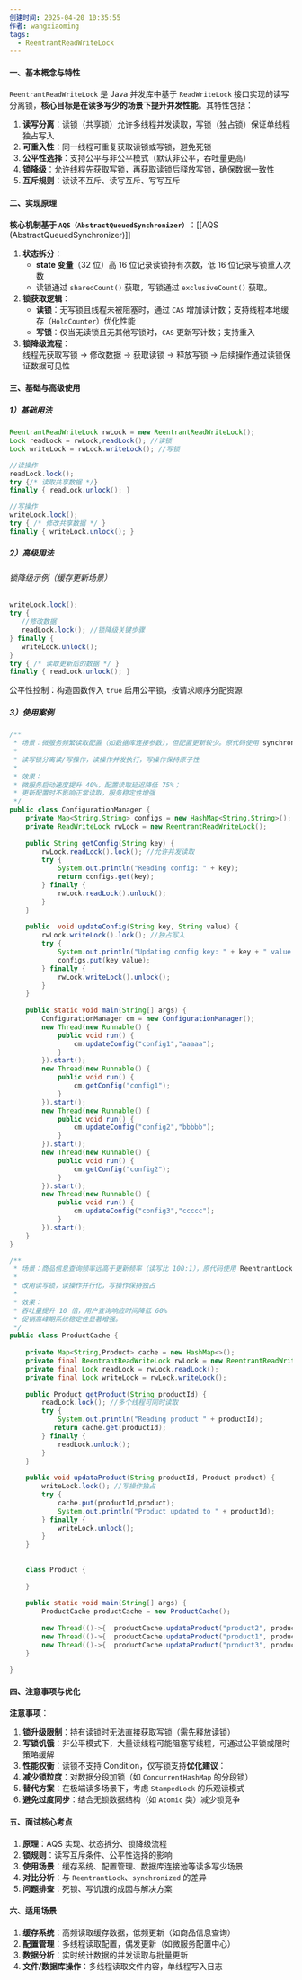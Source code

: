 ```yaml
---
创建时间: 2025-04-20 10:35:55
作者: wangxiaoming
tags:
  - ReentrantReadWriteLock
---
```

#### 一、基本概念与特性
​`ReentrantReadWriteLock`​ 是 Java 并发库中基于 `ReadWriteLock` 接口实现的读写分离锁，​**核心目标是在读多写少的场景下提升并发性能**。其特性包括：
1. ​**读写分离**​：读锁（共享锁）允许多线程并发读取，写锁（独占锁）保证单线程独占写入
2. ​**可重入性**​：同一线程可重复获取读锁或写锁，避免死锁
3. ​**公平性选择**​：支持公平与非公平模式（默认非公平，吞吐量更高）
4. ​**锁降级**​：允许线程先获取写锁，再获取读锁后释放写锁，确保数据一致性
5. ​**互斥规则**​：读读不互斥、读写互斥、写写互斥

#### 二、实现原理
​**核心机制基于 `AQS（AbstractQueuedSynchronizer）`​**​：[[AQS (AbstractQueuedSynchronizer)]]
1. ​**状态拆分**​：
    - ​**state 变量**​（32 位）高 16 位记录读锁持有次数，低 16 位记录写锁重入次数
    - 读锁通过 `sharedCount()` 获取，写锁通过 `exclusiveCount()` 获取。
2. ​**锁获取逻辑**​：
    - ​**读锁**​：无写锁且线程未被阻塞时，通过 `CAS` 增加读计数；支持线程本地缓存（`HoldCounter`）优化性能
    - ​**写锁**​：仅当无读锁且无其他写锁时，`CAS` 更新写计数；支持重入
3. ​**锁降级流程**​：  
    线程先获取写锁 → 修改数据 → 获取读锁 → 释放写锁 → 后续操作通过读锁保证数据可见性

#### 三、基础与高级使用
##### 1）基础用法
```java
ReentrantReadWriteLock rwLock = new ReentrantReadWriteLock();
Lock readLock = rwLock,readLock(); //读锁
Lock writeLock = rwLock.writeLock(); //写锁

//读操作
readLock.lock();
try {/* 读取共享数据 */}
finally { readLock.unlock(); }

//写操作
writeLock.lock();
try { /* 修改共享数据 */ }
finally { writeLock.unlock(); }
```
##### 2）高级用法
###### 锁降级示例（缓存更新场景）
```java
writeLock.lock();
try {
   //修改数据
   readLock.lock(); //锁降级关键步骤
} finally {
   writeLock.unlock();
}
try { /* 读取更新后的数据 */ }
finally { readLock.unlock(); }
```
公平性控制：构造函数传入 `true` 启用公平锁，按请求顺序分配资源
##### 3）使用案例
```java
/**  
 * 场景：微服务频繁读取配置（如数据库连接参数），但配置更新较少。原代码使用 synchronized 导致读取操作串行化，高峰期配置中心成为性能瓶颈  
 *  
 * 读写锁分离读/写操作，读操作并发执行，写操作保持原子性  
 *  
 * 效果：  
 * 微服务启动速度提升 40%，配置读取延迟降低 75%；  
 * 更新配置时不影响正常读取，服务稳定性增强  
 */  
public class ConfigurationManager {  
    private Map<String,String> configs = new HashMap<String,String>();  
    private ReadWriteLock rwLock = new ReentrantReadWriteLock();  
  
    public String getConfig(String key) {  
        rwLock.readLock().lock(); //允许并发读取  
        try {  
            System.out.println("Reading config: " + key);  
            return configs.get(key);  
        } finally {  
            rwLock.readLock().unlock();  
        }  
    }  
  
    public  void updateConfig(String key, String value) {  
        rwLock.writeLock().lock(); //独占写入  
        try {  
            System.out.println("Updating config key: " + key + " value: " + value);  
            configs.put(key,value);  
        } finally {  
            rwLock.writeLock().unlock();  
        }  
    }  
  
    public static void main(String[] args) {  
        ConfigurationManager cm = new ConfigurationManager();  
        new Thread(new Runnable() {  
            public void run() {  
                cm.updateConfig("config1","aaaaa");  
            }  
        }).start();  
        new Thread(new Runnable() {  
            public void run() {  
                cm.getConfig("config1");  
            }  
        }).start();  
        new Thread(new Runnable() {  
            public void run() {  
                cm.updateConfig("config2","bbbbb");  
            }  
        }).start();  
        new Thread(new Runnable() {  
            public void run() {  
                cm.getConfig("config2");  
            }  
        }).start();  
        new Thread(new Runnable() {  
            public void run() {  
                cm.updateConfig("config3","ccccc");  
            }  
        }).start();  
    }  
}

/**  
 * 场景：商品信息查询频率远高于更新频率（读写比 100:1），原代码使用 ReentrantLock 导致高并发下读操作互相阻塞，系统响应延迟严重  
 *  
 * 改用读写锁，读操作并行化，写操作保持独占  
 *  
 * 效果：  
 * 吞吐量提升 10 倍，用户查询响应时间降低 60%  
 * 促销高峰期系统稳定性显著增强。  
 */  
public class ProductCache {  
  
    private Map<String,Product> cache = new HashMap<>();  
    private final ReentrantReadWriteLock rwLock = new ReentrantReadWriteLock();  
    private final Lock readLock = rwLock.readLock();  
    private final Lock writeLock = rwLock.writeLock();  
  
    public Product getProduct(String productId) {  
        readLock.lock(); //多个线程可同时读取  
        try {  
            System.out.println("Reading product " + productId);  
           return cache.get(productId);  
        } finally {  
            readLock.unlock();  
        }  
    }  
  
    public void updataProduct(String productId, Product product) {  
        writeLock.lock(); //写操作独占  
        try {  
            cache.put(productId,product);  
            System.out.println("Product updated to " + productId);  
        } finally {  
            writeLock.unlock();  
        }  
    }  
  
  
    class Product {  
  
    }  
  
    public static void main(String[] args) {  
        ProductCache productCache = new ProductCache();  
  
        new Thread(()->{  productCache.updataProduct("product2", productCache.new Product()); }).start();  
        new Thread(()->{  productCache.updataProduct("product1", productCache.new Product());}).start();  
        new Thread(()->{  productCache.updataProduct("product3", productCache.new Product()); }).start();  
    }  
  
}
```
#### 四、注意事项与优化
**注意事项**​：
1. ​**锁升级限制**​：持有读锁时无法直接获取写锁（需先释放读锁）
2. ​**写锁饥饿**​：非公平模式下，大量读线程可能阻塞写线程，可通过公平锁或限时策略缓解
3. ​**性能权衡**​：读锁不支持 Condition，仅写锁支持
​**优化建议**​：
4. ​**减少锁粒度**​：对数据分段加锁（如 `ConcurrentHashMap` 的分段锁）
5. ​**替代方案**​：在极端读多场景下，考虑 `StampedLock` 的乐观读模式
6. ​**避免过度同步**​：结合无锁数据结构（如 `Atomic` 类）减少锁竞争
#### 五、面试核心考点
1. ​**原理**​：AQS 实现、状态拆分、锁降级流程
2. ​**锁规则**​：读写互斥条件、公平性选择的影响
3. ​**使用场景**​：缓存系统、配置管理、数据库连接池等读多写少场景
4. ​**对比分析**​：与 `ReentrantLock`、`synchronized` 的差异
5. ​**问题排查**​：死锁、写饥饿的成因与解决方案

#### 六、适用场景
1. ​**缓存系统**​：高频读取缓存数据，低频更新（如商品信息查询）
2. ​**配置管理**​：多线程读取配置，偶发更新（如微服务配置中心）
3. ​**数据分析**​：实时统计数据的并发读取与批量更新
4. ​**文件/数据库操作**​：多线程读取文件内容，单线程写入日志
